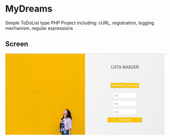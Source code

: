 # MyDreams
Simple ToDoList type PHP Project including: cURL, registration, logging mechanism, regular expressions

## Screen
![GitHub Logo](./screen.PNG	)
